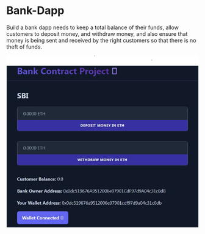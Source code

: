 # Bank-Dapp
Build a bank dapp needs to keep a total balance of their funds, allow customers to deposit money, and withdraw money, and also ensure that money is being sent and received by the right customers so that there is no theft of funds.


  
 <img src="https://github.com/ranjankjha17/Bank-Dapp/blob/main/my-app/public/BankContract.JPG"/> 

